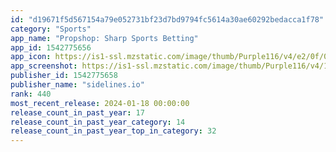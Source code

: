 ```yaml
---
id: "d19671f5d567154a79e052731bf23d7bd9794fc5614a30ae60292bedacca1f78"
category: "Sports"
app_name: "Propshop: Sharp Sports Betting"
app_id: 1542775656
app_icon: https://is1-ssl.mzstatic.com/image/thumb/Purple116/v4/e2/0f/00/e20f0076-ec30-ba91-670e-7fade7ae0613/AppIcon-1x_U007emarketing-0-10-0-0-0-85-220-0.png/1024x1024bb.png
app_screenshot: https://is1-ssl.mzstatic.com/image/thumb/Purple116/v4/1c/c6/79/1cc679ab-5b3c-f4bd-cd19-814e7b623709/9cb7bf3c-eb82-4ba5-9599-06be4526fae2_1290_x_2796-1.png/1284x2778bb.png
publisher_id: 1542775658
publisher_name: "sidelines.io"
rank: 440
most_recent_release: 2024-01-18 00:00:00
release_count_in_past_year: 17
release_count_in_past_year_category: 14
release_count_in_past_year_top_in_category: 32
---
```

